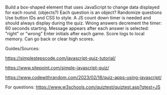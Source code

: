 
Build a box-shaped element that uses JavaScript to change data displayed for each round. (objects?)
Each question is an object?
Randomize questions
Use button IDs and CSS to style.
A JS count down timer is needed and should always display during the quiz. 
Wrong answers decrement the timer: 60 seconds starting.
Message appears after each answer is selected: "right" or "wrong"
Enter initials after each game. 
Score logs to local memory. Can go back or clear high scores. 




Guides/Sources:  

https://simplestepscode.com/javascript-quiz-tutorial/

https://www.sitepoint.com/simple-javascript-quiz/

https://www.codewithrandom.com/2023/02/18/quiz-apps-using-javascript/


For questions:
https://www.w3schools.com/quiztest/quiztest.asp?qtest=JS